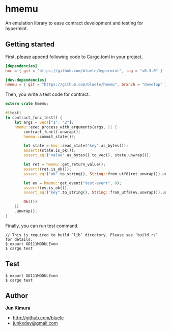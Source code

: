 # hmemu

An emulation library to ease contract development and testing for hypermint.

## Getting started

First, please append following code to Cargo.toml in your project.

```toml
[dependencies]
hmc = { git = "https://github.com/bluele/hypermint", tag = "v0.3.0" }

[dev-dependencies]
hmemu = { git = "https://github.com/bluele/hmemu", branch = "develop" }
```

Then, you write a test code for contract.

```rust
extern crate hmemu;

#[test]
fn contract_func_test() {
    let args = vec!["1", "2"];
    hmemu::exec_process_with_arguments(args, || {
        contract_func().unwrap();
        hmemu::commit_state()?;

        let state = hmc::read_state("key".as_bytes());
        assert!(state.is_ok());
        assert_eq!("value".as_bytes().to_vec(), state.unwrap());

        let ret = hmemu::get_return_value();
        assert!(ret.is_ok());
        assert_eq!("ok".to_string(), String::from_utf8(ret.unwrap()).unwrap());

        let ev = hmemu::get_event("test-event", 0);
        assert!(ev.is_ok());
        assert_eq!("key".to_string(), String::from_utf8(ev.unwrap()).unwrap());

        Ok(())
    })
    .unwrap();
}
```

Finally, you can run test command.

```
// This is required to build `lib` directory. Please see `build.rs` for details.
$ export GO111MODULE=on
$ cargo test
```

## Test

```
$ export GO111MODULE=on
$ cargo test
```

## Author

**Jun Kimura**

* <http://github.com/bluele>
* <junkxdev@gmail.com>
